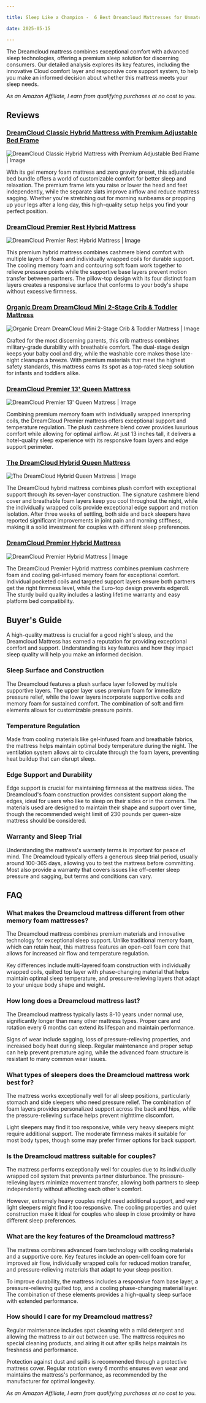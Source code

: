 ```yaml
---

title: Sleep Like a Champion -  6 Best Dreamcloud Mattresses for Unmatched Comfort

date: 2025-05-15

---
```


The Dreamcloud mattress combines exceptional comfort with advanced sleep technologies, offering a premium sleep solution for discerning consumers. Our detailed analysis explores its key features, including the innovative Cloud comfort layer and responsive core support system, to help you make an informed decision about whether this mattress meets your sleep needs. 

*As an Amazon Affiliate, I earn from qualifying purchases at no cost to you.*


## Reviews


### [DreamCloud Classic Hybrid Mattress with Premium Adjustable Bed Frame](https://serp.ly/@bar/amazon/Dreamcloud+Mattress?utm\_term=dreamcloud-classic-hybrid-mattress-with-premium-adjustable-bed-frame)

![DreamCloud Classic Hybrid Mattress with Premium Adjustable Bed Frame | Image](https://encrypted-tbn0.gstatic.com/shopping?q=tbn:ANd9GcTLsq8KFFxjTBRbjDUCwVf2NlLV4EDHx8Av1ZwwgvitCwz4381gKSJxpSPzbtunz49VCZ5emhwQhfb6eQ8nmyOJ9bR9TXB-&usqp=CAY)

With its gel memory foam mattress and zero gravity preset, this adjustable bed bundle offers a world of customizable comfort for better sleep and relaxation. The premium frame lets you raise or lower the head and feet independently, while the separate slats improve airflow and reduce mattress sagging. Whether you're stretching out for morning sunbeams or propping up your legs after a long day, this high-quality setup helps you find your perfect position. 


### [DreamCloud Premier Rest Hybrid Mattress](https://serp.ly/@bar/amazon/Dreamcloud+Mattress?utm\_term=dreamcloud-premier-rest-hybrid-mattress)

![DreamCloud Premier Rest Hybrid Mattress | Image](https://encrypted-tbn3.gstatic.com/shopping?q=tbn:ANd9GcS1Uszu6Jecyz57YbZYVsNaugIvLOrNjw-fY5K43oTyWaBbmqdXixUsxFnEl-In76iJ\_7FAj-26er9RurxH\_HSZJhj3g3FBjw&usqp=CAY)

This premium hybrid mattress combines cashmere blend comfort with multiple layers of foam and individually wrapped coils for durable support. The cooling memory foam and contouring soft foam work together to relieve pressure points while the supportive base layers prevent motion transfer between partners. The pillow-top design with its four distinct foam layers creates a responsive surface that conforms to your body's shape without excessive firmness. 


### [Organic Dream DreamCloud Mini 2-Stage Crib & Toddler Mattress](https://serp.ly/@bar/amazon/Dreamcloud+Mattress?utm\_term=organic-dream-dreamcloud-mini-2-stage-crib-toddler-mattress)

![Organic Dream DreamCloud Mini 2-Stage Crib & Toddler Mattress | Image](https://encrypted-tbn3.gstatic.com/shopping?q=tbn:ANd9GcSpu41eRYqc4icCTQW06YjlNnfjlIMo0Ddr9jIfztsWTUL2JwX4BqVcO6X\_u9q3zuwXrFbxBJbNLC7IKpVkogly\_RY0xZHK&usqp=CAY)

Crafted for the most discerning parents, this crib mattress combines military-grade durability with breathable comfort. The dual-stage design keeps your baby cool and dry, while the washable core makes those late-night cleanups a breeze. With premium materials that meet the highest safety standards, this mattress earns its spot as a top-rated sleep solution for infants and toddlers alike. 


### [DreamCloud Premier 13' Queen Mattress](https://serp.ly/@bar/amazon/Dreamcloud+Mattress?utm\_term=dreamcloud-premier-13-queen-mattress)

![DreamCloud Premier 13' Queen Mattress | Image](https://encrypted-tbn0.gstatic.com/shopping?q=tbn:ANd9GcRAt916DiBUQL-VWrlRzL9N2k6Twjt03y9zgejaEhW6UKl\_2\_iH6vO32ejT0keiLdWf3oLgohBDaoKCeQ4om2ahnpCcD6cibRpQVydrsfRC&usqp=CAY)

Combining premium memory foam with individually wrapped innerspring coils, the DreamCloud Premier mattress offers exceptional support and temperature regulation. The plush cashmere blend cover provides luxurious comfort while allowing for optimal airflow. At just 13 inches tall, it delivers a hotel-quality sleep experience with its responsive foam layers and edge support perimeter. 


### [The DreamCloud Hybrid Queen Mattress](https://serp.ly/@bar/amazon/Dreamcloud+Mattress?utm\_term=the-dreamcloud-hybrid-queen-mattress)

![The DreamCloud Hybrid Queen Mattress | Image](https://encrypted-tbn3.gstatic.com/shopping?q=tbn:ANd9GcScad3k1356lt-wvlzl8WeGI-Te\_3sUpk7vRJ\_s4zOdeDEmR80WZ\_EEr0K4pdG26BJGOTXgmm18X5Ekuiob1Btxb0MYd9Tj&usqp=CAY)

The DreamCloud hybrid mattress combines plush comfort with exceptional support through its seven-layer construction. The signature cashmere blend cover and breathable foam layers keep you cool throughout the night, while the individually wrapped coils provide exceptional edge support and motion isolation. After three weeks of settling, both side and back sleepers have reported significant improvements in joint pain and morning stiffness, making it a solid investment for couples with different sleep preferences. 


### [DreamCloud Premier Hybrid Mattress](https://serp.ly/@bar/amazon/Dreamcloud+Mattress?utm\_term=dreamcloud-premier-hybrid-mattress)

![DreamCloud Premier Hybrid Mattress | Image](https://encrypted-tbn3.gstatic.com/shopping?q=tbn:ANd9GcQRycii7mlfAe6y-4Q2Is1hTZ\_luoEk5nGd39I8jbyBN7VHB364Qvrvh6REFv0HKDJQKAng\_LbLuUMGjOHHTu3ugvCeuOQL&usqp=CAY)

The DreamCloud Premier Hybrid mattress combines premium cashmere foam and cooling gel-infused memory foam for exceptional comfort. Individual pocketed coils and targeted support layers ensure both partners get the right firmness level, while the Euro-top design prevents edgeroll. The sturdy build quality includes a lasting lifetime warranty and easy platform bed compatibility. 


## Buyer's Guide

A high-quality mattress is crucial for a good night's sleep, and the Dreamcloud Mattress has earned a reputation for providing exceptional comfort and support. Understanding its key features and how they impact sleep quality will help you make an informed decision. 


### Sleep Surface and Construction

The Dreamcloud features a plush surface layer followed by multiple supportive layers. The upper layer uses premium foam for immediate pressure relief, while the lower layers incorporate supportive coils and memory foam for sustained comfort. The combination of soft and firm elements allows for customizable pressure points. 


### Temperature Regulation

Made from cooling materials like gel-infused foam and breathable fabrics, the mattress helps maintain optimal body temperature during the night. The ventilation system allows air to circulate through the foam layers, preventing heat buildup that can disrupt sleep. 


### Edge Support and Durability

Edge support is crucial for maintaining firmness at the mattress sides. The Dreamcloud's foam construction provides consistent support along the edges, ideal for users who like to sleep on their sides or in the corners. The materials used are designed to maintain their shape and support over time, though the recommended weight limit of 230 pounds per queen-size mattress should be considered. 


### Warranty and Sleep Trial

Understanding the mattress's warranty terms is important for peace of mind. The Dreamcloud typically offers a generous sleep trial period, usually around 100-365 days, allowing you to test the mattress before committing. Most also provide a warranty that covers issues like off-center sleep pressure and sagging, but terms and conditions can vary. 


## FAQ


### What makes the Dreamcloud mattress different from other memory foam mattresses?

The Dreamcloud mattress combines premium materials and innovative technology for exceptional sleep support. Unlike traditional memory foam, which can retain heat, this mattress features an open-cell foam core that allows for increased air flow and temperature regulation. 

Key differences include multi-layered foam construction with individually wrapped coils, quilted top layer with phase-changing material that helps maintain optimal sleep temperature, and pressure-relieving layers that adapt to your unique body shape and weight. 


### How long does a Dreamcloud mattress last?

The Dreamcloud mattress typically lasts 8-10 years under normal use, significantly longer than many other mattress types. Proper care and rotation every 6 months can extend its lifespan and maintain performance. 

Signs of wear include sagging, loss of pressure-relieving properties, and increased body heat during sleep. Regular maintenance and proper setup can help prevent premature aging, while the advanced foam structure is resistant to many common wear issues. 


### What types of sleepers does the Dreamcloud mattress work best for?

The mattress works exceptionally well for all sleep positions, particularly stomach and side sleepers who need pressure relief. The combination of foam layers provides personalized support across the back and hips, while the pressure-relieving surface helps prevent nighttime discomfort. 

Light sleepers may find it too responsive, while very heavy sleepers might require additional support. The moderate firmness makes it suitable for most body types, though some may prefer firmer options for back support. 


### Is the Dreamcloud mattress suitable for couples?

The mattress performs exceptionally well for couples due to its individually wrapped coil system that prevents partner disturbance. The pressure-relieving layers minimize movement transfer, allowing both partners to sleep independently without affecting each other's comfort. 

However, extremely heavy couples might need additional support, and very light sleepers might find it too responsive. The cooling properties and quiet construction make it ideal for couples who sleep in close proximity or have different sleep preferences. 


### What are the key features of the Dreamcloud mattress?

The mattress combines advanced foam technology with cooling materials and a supportive core. Key features include an open-cell foam core for improved air flow, individually wrapped coils for reduced motion transfer, and pressure-relieving materials that adapt to your sleep position. 

To improve durability, the mattress includes a responsive foam base layer, a pressure-relieving quilted top, and a cooling phase-changing material layer. The combination of these elements provides a high-quality sleep surface with extended performance. 


### How should I care for my Dreamcloud mattress?

Regular maintenance includes spot cleaning with a mild detergent and allowing the mattress to air out between use. The mattress requires no special cleaning products, and airing it out after spills helps maintain its freshness and performance. 

Protection against dust and spills is recommended through a protective mattress cover. Regular rotation every 6 months ensures even wear and maintains the mattress's performance, as recommended by the manufacturer for optimal longevity. 

*As an Amazon Affiliate, I earn from qualifying purchases at no cost to you.*